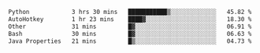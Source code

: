 <!--START_SECTION:waka-->

```txt
Python            3 hrs 30 mins   ███████████▒░░░░░░░░░░░░░   45.82 %
AutoHotkey        1 hr 23 mins    ████▓░░░░░░░░░░░░░░░░░░░░   18.30 %
Other             31 mins         █▓░░░░░░░░░░░░░░░░░░░░░░░   06.91 %
Bash              30 mins         █▓░░░░░░░░░░░░░░░░░░░░░░░   06.63 %
Java Properties   21 mins         █▒░░░░░░░░░░░░░░░░░░░░░░░   04.73 %
```

<!--END_SECTION:waka-->
